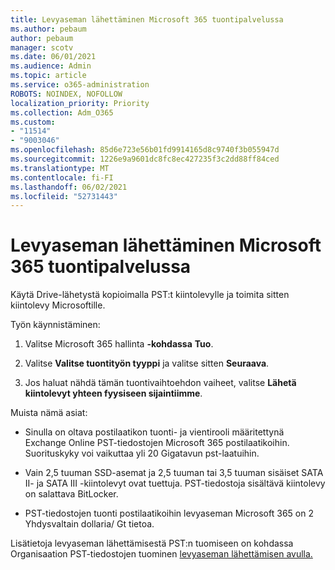 ```yaml
---
title: Levyaseman lähettäminen Microsoft 365 tuontipalvelussa
ms.author: pebaum
author: pebaum
manager: scotv
ms.date: 06/01/2021
ms.audience: Admin
ms.topic: article
ms.service: o365-administration
ROBOTS: NOINDEX, NOFOLLOW
localization_priority: Priority
ms.collection: Adm_O365
ms.custom:
- "11514"
- "9003046"
ms.openlocfilehash: 85d6e723e56b01fd9914165d8c9740f3b055947d
ms.sourcegitcommit: 1226e9a9601dc8fc8ec427235f3c2dd88ff84ced
ms.translationtype: MT
ms.contentlocale: fi-FI
ms.lasthandoff: 06/02/2021
ms.locfileid: "52731443"
---
```

# <a name="drive-shipping-in-the-microsoft-365-import-service"></a>Levyaseman lähettäminen Microsoft 365 tuontipalvelussa

Käytä Drive-lähetystä kopioimalla PST:t kiintolevylle ja toimita sitten kiintolevy Microsoftille.

Työn käynnistäminen:

1. Valitse Microsoft 365 hallinta **-kohdassa** **Tuo**.

1. Valitse **Valitse tuontityön tyyppi** ja valitse sitten **Seuraava**.

1. Jos haluat nähdä tämän tuontivaihtoehdon vaiheet, valitse **Lähetä kiintolevyt yhteen fyysiseen sijaintiimme**.

Muista nämä asiat:

- Sinulla on oltava postilaatikon tuonti- ja vientirooli määritettynä Exchange Online PST-tiedostojen Microsoft 365 postilaatikoihin.
Suorituskyky voi vaikuttaa yli 20 Gigatavun pst-laatuihin.

- Vain 2,5 tuuman SSD-asemat ja 2,5 tuuman tai 3,5 tuuman sisäiset SATA II- ja SATA III -kiintolevyt ovat tuettuja.
PST-tiedostoja sisältävä kiintolevy on salattava BitLocker.

- PST-tiedostojen tuonti postilaatikoihin levyaseman Microsoft 365 on 2 Yhdysvaltain dollaria/ Gt tietoa.

Lisätietoja levyaseman lähettämisestä PST:n tuomiseen on kohdassa Organisaation PST-tiedostojen tuominen [levyaseman lähettämisen avulla.](/microsoft-365/compliance/use-drive-shipping-to-import-pst-files-to-office-365)